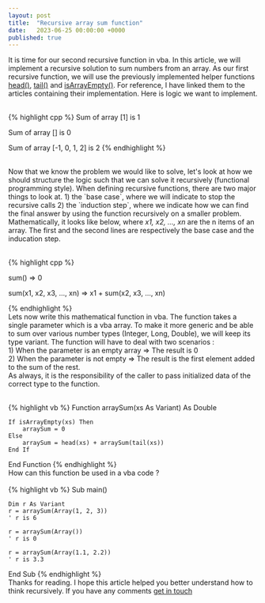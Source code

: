 ```yaml
---
layout: post
title:  "Recursive array sum function"
date:   2023-06-25 00:00:00 +0000
published: true
---
```

It is time for our second recursive function in vba. In this article, we will implement a recursive solution to sum numbers from an array. As our first recursive function, we will use the previously implemented helper functions  <a href="https://www.functionalvba.com/2023/05/29/function-head-over-a-vba-array.html">head()</a>, <a href="https://www.functionalvba.com/2023/06/05/function-tail-over-a-vba-array.html">tail()</a> and <a href="https://www.functionalvba.com/2023/06/19/first-recursive-function-in-vba.html">isArrayEmpty()</a>. For reference, I have linked them to the articles containing their implementation. Here is logic we want to implement.
<br/><br/>

{% highlight cpp %}
Sum of array [1] is 1

Sum of array [] is 0

Sum of array [-1, 0, 1, 2] is 2
{% endhighlight %}

<br/>
Now that we know the problem we would like to solve, let's look at how we should structure the logic such that we can solve it recursively (functional programming style). When defining recursive functions, there are two major things to look at. 1) the `base case`, where we will indicate to stop the recursive calls 2) the `induction step`, where we indicate how we can find the final answer by using the function recursively on a smaller problem. Mathematically, it looks like below, where <i>x1, x2, ..., xn</i> are the n items of an array. The first and the second lines are respectively the base case and the inducation step.
<br/><br/>

{% highlight cpp %}

sum() => 0

sum(x1, x2, x3, ..., xn) => x1 + sum(x2, x3, ..., xn)

{% endhighlight %}
<br/>
Lets now write this mathematical function in vba. The function takes a single parameter which is a vba array. To make it more generic and be able to sum over various number types (Integer, Long, Double), we will keep its type variant. The function will have to deal with two scenarios : <br/>1) When the parameter is an empty array => The result is 0<br/>2) When the parameter is not empty => The result is the first element added to the sum of the rest.<br/>
As always, it is the responsibility of the caller to pass initialized data of the correct type to the function.
<br/><br/>

{% highlight vb %}
Function arraySum(xs As Variant) As Double

    If isArrayEmpty(xs) Then
        arraySum = 0
    Else
        arraySum = head(xs) + arraySum(tail(xs))
    End If

End Function
{% endhighlight %}
<br/>
How can this function be used in a vba code ?
<br/><br/>
{% highlight vb %}
Sub main()

    Dim r As Variant
    r = arraySum(Array(1, 2, 3))
    ' r is 6

    r = arraySum(Array())
    ' r is 0

    r = arraySum(Array(1.1, 2.2))
    ' r is 3.3

End Sub
{% endhighlight %}
<br/>
Thanks for reading. I hope this article helped you better understand how to think recursively. If you have any comments <a href="mailto:hello@assadnavi.ch">get in touch</a>